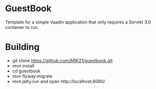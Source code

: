 GuestBook
==============

Template for a simple Vaadin application that only requires a Servlet 3.0 container to run.

Building
========

- git clone https://github.com/ARK21/guestbook.git
- mvn install
- cd guestbook
- mvn flyway:migrate
- mvn jetty:run  and open http://localhost:8080/

